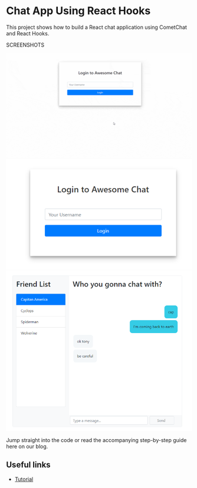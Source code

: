 # Chat App Using React Hooks


This project shows how to build a React chat application using CometChat and React Hooks. 

SCREENSHOTS

![App in use](Screenshots/react_hooks_img.gif)
![Login](Screenshots/screenshot_1.png)
![Chat Interface](Screenshots/screenshot_2.png)

Jump straight into the code or read the accompanying step-by-step guide here on our blog.


## Useful links

* [Tutorial](https://prodocs.cometchat.com/docs)
 
